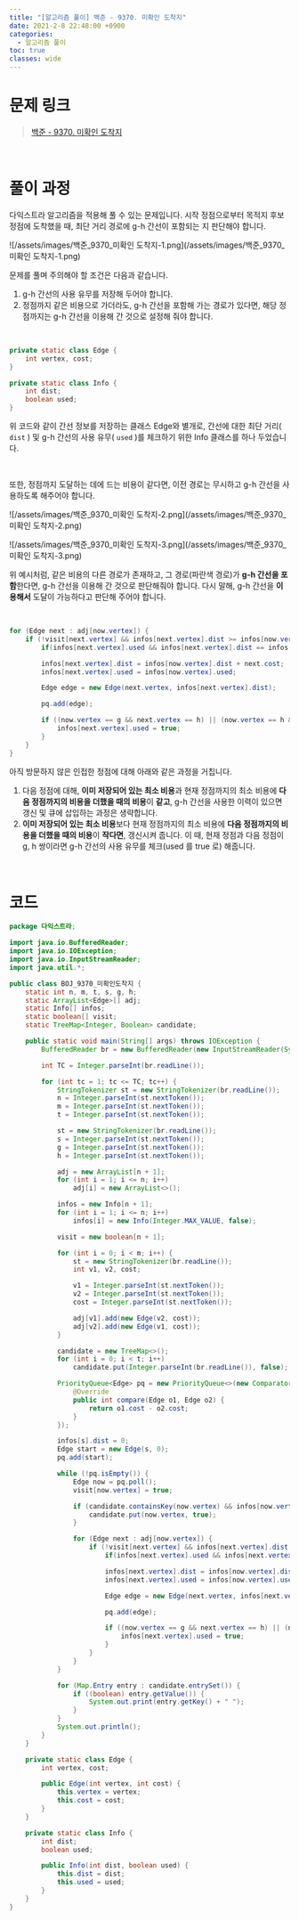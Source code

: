 ```yaml
---
title: "[알고리즘 풀이] 백준 - 9370. 미확인 도착지"
date: 2021-2-8 22:48:00 +0900
categories:
  - 알고리즘 풀이
toc: true
classes: wide
---
```


# 문제 링크

> [백준 - 9370. 미확인 도착지](https://www.acmicpc.net/problem/9370)

<br>

# 풀이 과정

다익스트라 알고리즘을 적용해 풀 수 있는 문제입니다. 시작 정점으로부터 목적지 후보 정점에 도착했을 때, 최단 거리 경로에 g-h 간선이 포함되는 지 판단해야 합니다.

![/assets/images/백준_9370_미확인 도착지-1.png](/assets/images/백준_9370_미확인 도착지-1.png)

문제를 풀며 주의해야 할 조건은 다음과 같습니다.

1. g-h 간선의 사용 유무를 저장해 두어야 합니다.
2. 정점까지 같은 비용으로 가더라도, g-h 간선을 포함해 가는 경로가 있다면, 해당 정점까지는 g-h 간선을 이용해 간 것으로 설정해 줘야 합니다.

<br>

```java
private static class Edge {
    int vertex, cost;
}

private static class Info {
    int dist;
    boolean used;
}
```

위 코드와 같이 간선 정보를 저장하는 클래스 Edge와 별개로, 간선에 대한 최단 거리( `dist` ) 및 g-h 간선의 사용 유무( `used` )를 체크하기 위한 Info 클래스를 하나 두었습니다.

<br>

또한, 정점까지 도달하는 데에 드는 비용이 같다면, 이전 경로는 무시하고 g-h 간선을 사용하도록 해주어야 합니다.

![/assets/images/백준_9370_미확인 도착지-2.png](/assets/images/백준_9370_미확인 도착지-2.png)

![/assets/images/백준_9370_미확인 도착지-3.png](/assets/images/백준_9370_미확인 도착지-3.png)

위 예시처럼, 같은 비용의 다른 경로가 존재하고, 그 경로(파란색 경로)가 **g-h 간선을 포함**한다면, g-h 간선을 이용해 간 것으로 판단해줘야 합니다. 다시 말해, g-h 간선을 **이용해서** 도달이 가능하다고 판단해 주어야 합니다.

<br>

```java
for (Edge next : adj[now.vertex]) {
    if (!visit[next.vertex] && infos[next.vertex].dist >= infos[now.vertex].dist + next.cost) {
        if(infos[next.vertex].used && infos[next.vertex].dist == infos[now.vertex].dist + next.cost) continue;

        infos[next.vertex].dist = infos[now.vertex].dist + next.cost;
        infos[next.vertex].used = infos[now.vertex].used;

        Edge edge = new Edge(next.vertex, infos[next.vertex].dist);

        pq.add(edge);

        if ((now.vertex == g && next.vertex == h) || (now.vertex == h && next.vertex == g)) {
            infos[next.vertex].used = true;
        }
    }
}
```

아직 방문하지 않은 인접한 정점에 대해 아래와 같은 과정을 거칩니다.

1. 다음 정점에 대해, **이미 저장되어 있는 최소 비용**과 현재 정점까지의 최소 비용에 **다음 정점까지의 비용을 더했을 때의 비용**이 **같고**, g-h 간선을 사용한 이력이 있으면 갱신 및 큐에 삽입하는 과정은 생략합니다.
2. **이미 저장되어 있는 최소 비용**보다 현재 정점까지의 최소 비용에 **다음 정점까지의 비용을 더했을 때의 비용**이 **작다면**, 갱신시켜 줍니다. 이 때, 현재 정점과 다음 정점이 g, h 쌍이라면 g-h 간선의 사용 유무를 체크(used 를 true 로) 해줍니다.

<br>

# 코드

```java
package 다익스트라;

import java.io.BufferedReader;
import java.io.IOException;
import java.io.InputStreamReader;
import java.util.*;

public class BOJ_9370_미확인도착지 {
    static int n, m, t, s, g, h;
    static ArrayList<Edge>[] adj;
    static Info[] infos;
    static boolean[] visit;
    static TreeMap<Integer, Boolean> candidate;

    public static void main(String[] args) throws IOException {
        BufferedReader br = new BufferedReader(new InputStreamReader(System.in));

        int TC = Integer.parseInt(br.readLine());

        for (int tc = 1; tc <= TC; tc++) {
            StringTokenizer st = new StringTokenizer(br.readLine());
            n = Integer.parseInt(st.nextToken());
            m = Integer.parseInt(st.nextToken());
            t = Integer.parseInt(st.nextToken());

            st = new StringTokenizer(br.readLine());
            s = Integer.parseInt(st.nextToken());
            g = Integer.parseInt(st.nextToken());
            h = Integer.parseInt(st.nextToken());

            adj = new ArrayList[n + 1];
            for (int i = 1; i <= n; i++)
                adj[i] = new ArrayList<>();

            infos = new Info[n + 1];
            for (int i = 1; i <= n; i++)
                infos[i] = new Info(Integer.MAX_VALUE, false);

            visit = new boolean[n + 1];

            for (int i = 0; i < m; i++) {
                st = new StringTokenizer(br.readLine());
                int v1, v2, cost;

                v1 = Integer.parseInt(st.nextToken());
                v2 = Integer.parseInt(st.nextToken());
                cost = Integer.parseInt(st.nextToken());

                adj[v1].add(new Edge(v2, cost));
                adj[v2].add(new Edge(v1, cost));
            }

            candidate = new TreeMap<>();
            for (int i = 0; i < t; i++)
                candidate.put(Integer.parseInt(br.readLine()), false);

            PriorityQueue<Edge> pq = new PriorityQueue<>(new Comparator<Edge>() {
                @Override
                public int compare(Edge o1, Edge o2) {
                    return o1.cost - o2.cost;
                }
            });

            infos[s].dist = 0;
            Edge start = new Edge(s, 0);
            pq.add(start);

            while (!pq.isEmpty()) {
                Edge now = pq.poll();
                visit[now.vertex] = true;

                if (candidate.containsKey(now.vertex) && infos[now.vertex].used) {
                    candidate.put(now.vertex, true);
                }

                for (Edge next : adj[now.vertex]) {
                    if (!visit[next.vertex] && infos[next.vertex].dist >= infos[now.vertex].dist + next.cost) {
                        if(infos[next.vertex].used && infos[next.vertex].dist == infos[now.vertex].dist + next.cost) continue;

                        infos[next.vertex].dist = infos[now.vertex].dist + next.cost;
                        infos[next.vertex].used = infos[now.vertex].used;

                        Edge edge = new Edge(next.vertex, infos[next.vertex].dist);

                        pq.add(edge);

                        if ((now.vertex == g && next.vertex == h) || (now.vertex == h && next.vertex == g)) {
                            infos[next.vertex].used = true;
                        }
                    }
                }
            }

            for (Map.Entry entry : candidate.entrySet()) {
                if ((boolean) entry.getValue()) {
                    System.out.print(entry.getKey() + " ");
                }
            }
            System.out.println();
        }
    }

    private static class Edge {
        int vertex, cost;

        public Edge(int vertex, int cost) {
            this.vertex = vertex;
            this.cost = cost;
        }
    }

    private static class Info {
        int dist;
        boolean used;

        public Info(int dist, boolean used) {
            this.dist = dist;
            this.used = used;
        }
    }
}
```